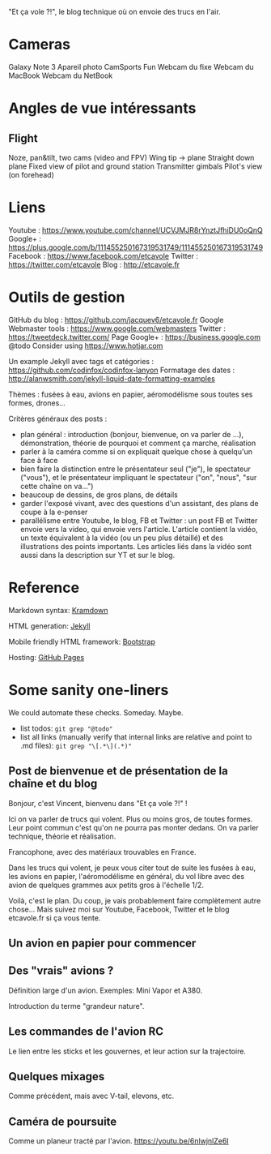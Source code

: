 "Et ça vole ?!", le blog technique où on envoie des trucs en l'air.

Cameras
=======

Galaxy Note 3
Apareil photo
CamSports Fun
Webcam du fixe
Webcam du MacBook
Webcam du NetBook

Angles de vue intéressants
==========================

Flight
-------

Noze, pan&tilt, two cams (video and FPV)
Wing tip -> plane
Straight down plane
Fixed view of pilot and ground station
Transmitter gimbals
Pilot's view (on forehead)

Liens
=====

Youtube : https://www.youtube.com/channel/UCVJMJR8rYnztJfhiDU0oQnQ
Google+ : https://plus.google.com/b/111455250167319531749/111455250167319531749
Facebook : https://www.facebook.com/etcavole
Twitter : https://twitter.com/etcavole
Blog : http://etcavole.fr

Outils de gestion
=================

GitHub du blog : https://github.com/jacquev6/etcavole.fr
Google Webmaster tools : https://www.google.com/webmasters
Twitter : https://tweetdeck.twitter.com/
Page Google+ : https://business.google.com
@todo Consider using https://www.hotjar.com

Un example Jekyll avec tags et catégories : https://github.com/codinfox/codinfox-lanyon
Formatage des dates : http://alanwsmith.com/jekyll-liquid-date-formatting-examples

Thèmes : fusées à eau, avions en papier, aéromodélisme sous toutes ses formes, drones...

Critères généraux des posts :

- plan général : introduction (bonjour, bienvenue, on va parler de ...), démonstration, théorie de pourquoi et comment ça marche, réalisation
- parler à la caméra comme si on expliquait quelque chose à quelqu'un face à face
- bien faire la distinction entre le présentateur seul ("je"), le spectateur ("vous"), et le présentateur impliquant le spectateur ("on", "nous", "sur cette chaîne on va...")
- beaucoup de dessins, de gros plans, de détails
- garder l'exposé vivant, avec des questions d'un assistant, des plans de coupe à la e-penser
- parallélisme entre Youtube, le blog, FB et Twitter : un post FB et Twitter envoie vers la video, qui envoie vers l'article. L'article contient la vidéo, un texte équivalent à la vidéo (ou un peu plus détaillé) et des illustrations des points importants. Les articles liés dans la vidéo sont aussi dans la description sur YT et sur le blog.


Reference
=========

Markdown syntax: [Kramdown](http://kramdown.gettalong.org/syntax.html)

HTML generation: [Jekyll](http://jekyllrb.com/)

Mobile friendly HTML framework: [Bootstrap](http://getbootstrap.com/)

Hosting: [GitHub Pages](https://pages.github.com/)

Some sanity one-liners
======================

We could automate these checks. Someday. Maybe.

- list todos: `git grep "@todo"`
- list all links (manually verify that internal links are relative and point to .md files): `git grep "\[.*\](.*)"`


Post de bienvenue et de présentation de la chaîne et du blog
------------------------------------------------------------

Bonjour, c'est Vincent, bienvenu dans "Et ça vole ?!" !

Ici on va parler de trucs qui volent. Plus ou moins gros, de toutes formes.
Leur point commun c'est qu'on ne pourra pas monter dedans.
On va parler technique, théorie et réalisation.

Francophone, avec des matériaux trouvables en France.

Dans les trucs qui volent, je peux vous citer tout de suite les fusées à eau, les avions en papier, l'aéromodélisme en général, du vol libre avec des avion de quelques grammes aux petits gros à l'échelle 1/2.

Voilà, c'est le plan. Du coup, je vais probablement faire complètement autre chose...
Mais suivez moi sur Youtube, Facebook, Twitter et le blog etcavole.fr si ça vous tente.

Un avion en papier pour commencer
---------------------------------

Des "vrais" avions ?
--------------------

Définition large d'un avion. Exemples: Mini Vapor et A380.

Introduction du terme "grandeur nature".

Les commandes de l'avion RC
---------------------------

Le lien entre les sticks et les gouvernes, et leur action sur la trajectoire.

Quelques mixages
----------------

Comme précédent, mais avec V-tail, elevons, etc.

Caméra de poursuite
-------------------

Comme un planeur tracté par l'avion.
https://youtu.be/6nlwjnlZe6I
